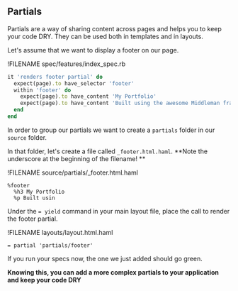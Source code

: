 ## Partials

Partials are a way of sharing content across pages and helps you to keep your code DRY. They can be used both in templates and in layouts.

Let's assume that we want to display a footer on our page.

!FILENAME spec/features/index_spec.rb
```ruby 
it 'renders footer partial' do
  expect(page).to have_selector 'footer'
  within 'footer' do
    expect(page).to have_content 'My Portfolio'
    expect(page).to have_content 'Built using the awesome Middleman framework'
  end
end
```
In order to group our partials we want to create a `partials` folder in our `source` folder. 

In that folder, let's create a file called `_footer.html.haml`. **Note the underscore at the beginning of the filename! **

!FILENAME source/partials/_footer.html.haml
```haml 
%footer
  %h3 My Portfolio
  %p Built usin
```

Under the `= yield` command in your main layout file, place the call to render the footer partial. 

!FILENAME layouts/layout.html.haml
```haml
= partial 'partials/footer'
```
If you run your specs now, the one we just added should go green. 

**Knowing this, you can add a more complex partials to your application and keep your code DRY**


